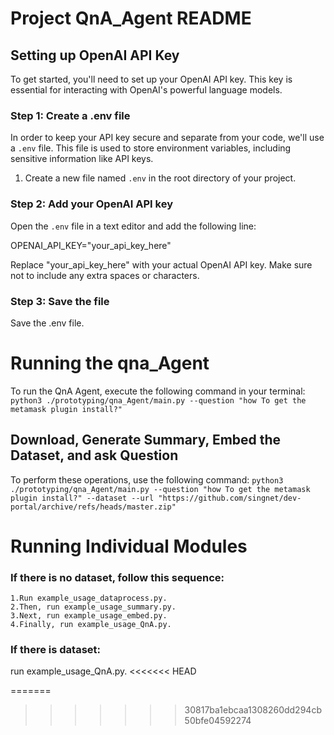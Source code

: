 # Project QnA_Agent README

## Setting up OpenAI API Key

To get started, you'll need to set up your OpenAI API key. This key is essential for interacting with OpenAI's powerful language models.

### Step 1: Create a .env file

In order to keep your API key secure and separate from your code, we'll use a `.env` file. This file is used to store environment variables, including sensitive information like API keys.

1. Create a new file named `.env` in the root directory of your project.

### Step 2: Add your OpenAI API key

Open the `.env` file in a text editor and add the following line:

OPENAI_API_KEY="your_api_key_here"

Replace "your_api_key_here" with your actual OpenAI API key. Make sure not to include any extra spaces or characters.

### Step 3: Save the file
Save the .env file.

# Running the qna_Agent
To run the QnA Agent, execute the following command in your terminal:
`python3 ./prototyping/qna_Agent/main.py --question "how To get the metamask plugin install?"`

## Download, Generate Summary, Embed the Dataset, and ask Question 
To perform these operations, use the following command:
`python3 ./prototyping/qna_Agent/main.py --question "how To get the metamask plugin install?" --dataset --url "https://github.com/singnet/dev-portal/archive/refs/heads/master.zip"`

# Running Individual Modules
### If there is no dataset, follow this sequence:

    1.Run example_usage_dataprocess.py.
    2.Then, run example_usage_summary.py.
    3.Next, run example_usage_embed.py.
    4.Finally, run example_usage_QnA.py.

### If there is dataset:
run example_usage_QnA.py. 
<<<<<<< HEAD
    
=======
>>>>>>> 30817ba1ebcaa1308260dd294cb50bfe04592274
